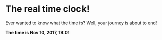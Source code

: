 # The real time clock!

Ever wanted to know what the time is? Well, your journey is about to end!

**The time is Nov 10, 2017, 19:01**